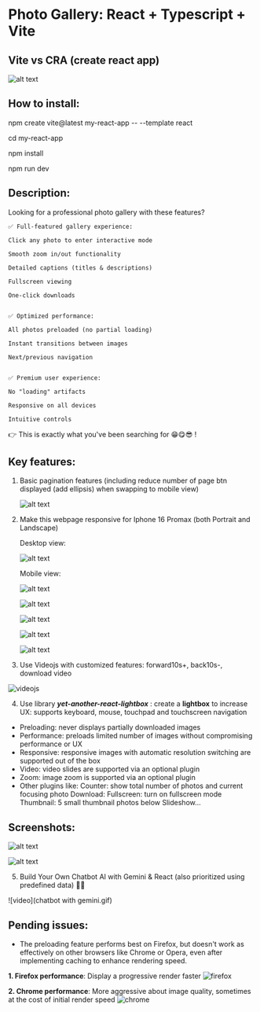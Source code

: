 # Photo Gallery: React + Typescript + Vite

## Vite vs CRA (create react app)

![alt text](image-9.png)

## How to install:

npm create vite@latest my-react-app -- --template react

cd my-react-app

npm install

npm run dev

## Description:

Looking for a professional photo gallery with these features?

    ✅ Full-featured gallery experience:

    Click any photo to enter interactive mode

    Smooth zoom in/out functionality

    Detailed captions (titles & descriptions)

    Fullscreen viewing

    One-click downloads


    ✅ Optimized performance:

    All photos preloaded (no partial loading)

    Instant transitions between images

    Next/previous navigation


    ✅ Premium user experience:

    No "loading" artifacts

    Responsive on all devices

    Intuitive controls

👉 This is exactly what you've been searching for 😁😋😎 !

## Key features:

1. Basic pagination features (including reduce number of page btn displayed (add ellipsis) when swapping to mobile view)

   ![alt text](image.png)

2. Make this webpage responsive for Iphone 16 Promax (both Portrait and Landscape)

   Desktop view:

   ![alt text](image-3.png)

   Mobile view:

   ![alt text](image-4.png)

   ![alt text](image-5.png)

   ![alt text](image-7.png)

   ![alt text](image-6.png)

   ![alt text](image-8.png)

3. Use Videojs with customized features: forward10s+, back10s-, download video

![videojs](videojs.gif)

4. Use library **_yet-another-react-lightbox_** : create a **lightbox** to increase UX: supports keyboard, mouse, touchpad and touchscreen navigation

- Preloading: never displays partially downloaded images
- Performance: preloads limited number of images without compromising performance or UX
- Responsive: responsive images with automatic resolution switching are supported out of the box
- Video: video slides are supported via an optional plugin
- Zoom: image zoom is supported via an optional plugin
- Other plugins like:
  Counter: show total number of photos and current focusing photo
  Download:
  Fullscreen: turn on fullscreen mode
  Thumbnail: 5 small thumbnail photos below
  Slideshow...

## Screenshots:

![alt text](image-1.png)

![alt text](image-2.png)

5. Build Your Own Chatbot AI with Gemini & React (also prioritized using predefined data) 🚀🤖

![video](chatbot with gemini.gif)

## Pending issues:

- The preloading feature performs best on Firefox, but doesn't work as effectively on other browsers like Chrome or Opera, even after implementing caching to enhance rendering speed.

**1. Firefox performance**: Display a progressive render faster
![firefox](onfirefox.gif)

**2. Chrome performance**: More aggressive about image quality, sometimes at the cost of initial render speed
![chrome](onchrome.gif)
